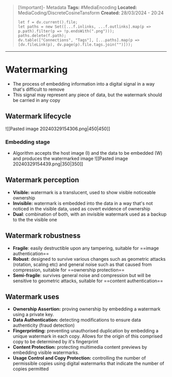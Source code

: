 > [!important]- Metadata
> **Tags:** #MediaEncoding 
> **Located:** MediaCoding/DiscreteCosineTansform
> **Created:** 28/03/2024 - 20:24
> ```dataviewjs
> let f = dv.current().file;
> let paths = new Set([...f.inlinks, ...f.outlinks].map(p => p.path).filter(p => !p.endsWith(".png")));
> paths.delete(f.path);
> dv.table(["Connections", "Tags"], [...paths].map(p => [dv.fileLink(p), dv.page(p).file.tags.join("")]));
> ```

___
# Watermarking
- The process of embedding information into a digital signal in a way that's difficult to remove
- This signal may represent any piece of data, but the watermark should be carried in any copy


## Watermark lifecycle 


![[Pasted image 20240329154306.png|450|450]]


### Embedding stage 
- Algorithm accepts the host image (I) and the data to be embedded (W) and produces the watermarked image
![[Pasted image 20240329154439.png|350|350]]

## Watermark perception
- **Visible:** watermark is a translucent, used to show visible noticeable ownership 
- **Invisible:** watermark is embedded into the data in a way that's not noticed in the visible data, used as covert evidence of ownership
- **Dual**: combination of both, with an invisible watermark used as a backup to the the visible one

## Watermark robustness
- **Fragile**: easily destructible upon any tampering, suitable for ==image authentication==
- **Robust**: designed to survive various changes such as geometric attacks (rotation, scaling etc) and general noise such as that caused from compression,  suitable for ==ownership protection==
- **Semi-fragile**: survives general noise and compression but will be sensitive to geometric attacks, suitable for ==content authentication==
## Watermark uses
- **Ownership Assertion:** proving ownership by embedding a watermark using a private key.
- **Data Authentication:** detecting modifications to ensure data authenticity (fraud detection)
- **Fingerprinting:** preventing unauthorised duplication by embedding a unique watermark in each copy. Allows for the origin of this comprised copy to be determined by it's fingerprint 
- **Content Protection:** protecting multimedia content previews by embedding visible watermarks.
- **Usage Control and Copy Protection:** controlling the number of permissible copies using digital watermarks that indicate the number of copies permitted 
